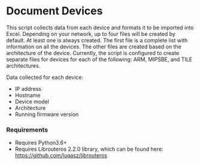 # Document Devices

This script collects data from each device and formats it to be imported into Excel. 
Depending on your network, up to four files will be created by default. At least one is always created. The first file is a complete list with information on all the devices. The other files are created based on the architecture of the device. Currently, the script is configured to create separate files for devices for each of the following: ARM, MIPSBE, and TILE architectures.

Data collected for each device:
- IP address
- Hostname
- Device model
- Architecture
- Running firmware version

### Requirements 
* Requires Python3.6+
* Requires Librouteros 2.2.0 library, which can be found here: https://github.com/luqasz/librouteros
